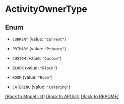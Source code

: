 # ActivityOwnerType

## Enum


* `CURRENT` (value: `"Current"`)

* `PRIMARY` (value: `"Primary"`)

* `CUSTOM` (value: `"Custom"`)

* `BLOCK` (value: `"Block"`)

* `ROOM` (value: `"Room"`)

* `CATERING` (value: `"Catering"`)


[[Back to Model list]](../README.md#documentation-for-models) [[Back to API list]](../README.md#documentation-for-api-endpoints) [[Back to README]](../README.md)


